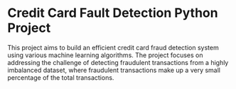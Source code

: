 # Credit Card Fault Detection Python Project
This project aims to build an efficient credit card fraud detection system using various machine learning algorithms. The project focuses on addressing the challenge of detecting fraudulent transactions from a highly imbalanced dataset, where fraudulent transactions make up a very small percentage of the total transactions.
